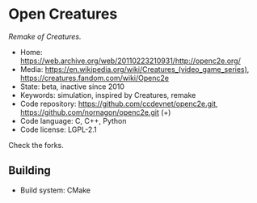 # Open Creatures

_Remake of Creatures._

- Home: https://web.archive.org/web/20110223210931/http://openc2e.org/
- Media: <https://en.wikipedia.org/wiki/Creatures_(video_game_series)>, https://creatures.fandom.com/wiki/Openc2e
- State: beta, inactive since 2010
- Keywords: simulation, inspired by Creatures, remake
- Code repository: https://github.com/ccdevnet/openc2e.git, https://github.com/nornagon/openc2e.git (+)
- Code language: C, C++, Python
- Code license: LGPL-2.1

Check the forks.

## Building

- Build system: CMake
